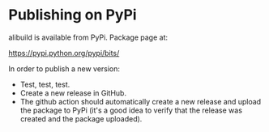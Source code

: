 # Publishing on PyPi

alibuild is available from PyPi. Package page at:

<https://pypi.python.org/pypi/bits/>

In order to publish a new version:

- Test, test, test.
- Create a new release in GitHub.
- The github action should automatically create a new release and upload the package to PyPi (it's a good idea to verify that the release was created and the package uploaded).
